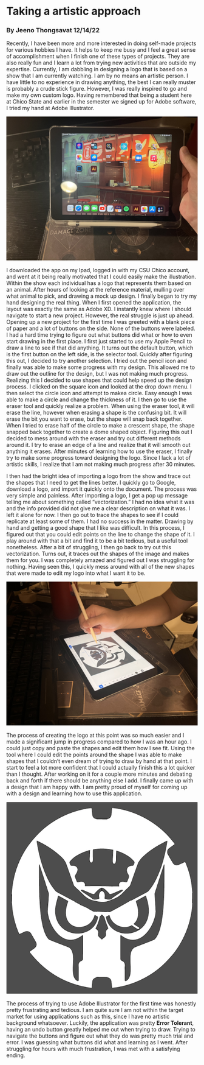 # Taking a artistic approach
### By Jeeno Thongsavat 12/14/22


Recently, I have been more and more interested in doing self-made projects for various hobbies I have. It helps to keep me busy and I feel a great sense of accomplishment when I finish one of these types of projects. They are also really fun and I learn a lot from trying new activities that are outside my expertise. Currently, I am dabbling in designing a logo that is based on a show that I am currently watching. I am by no means an artistic person. I have little to no experience in drawing anything, the best I can really muster is probably a crude stick figure. However, I was really inspired to go and make my own custom logo. Having remembered that being a student here at Chico State and earlier in the semester we signed up for Adobe software, I tried my hand at Adobe Illustrator. 

![Adobe Illustrator](../assets/AppMenu.jpg)

I downloaded the app on my Ipad, logged in with my CSU Chico account, and went at it being really motivated that I could easily make the illustration. Within the show each individual has a logo that represents them based on an animal. After hours of looking at the reference material, mulling over what animal to pick, and drawing a mock up design. I finally began to try my hand designing the real thing. When I first opened the application, the layout was exactly the same as Adobe XD. I instantly knew where I should navigate to start a new project. However, the real struggle is just up ahead. Opening up a new project for the first time I was greeted with a blank piece of paper and a lot of buttons on the side. None of the buttons were labeled. I had a hard time trying to figure out what buttons did what or how to even start drawing in the first place. I first just started to use my Apple Pencil to draw a line to see if that did anything. It turns out the default button, which is the first button on the left side, is the selector tool. Quickly after figuring this out, I decided to try another selection. I tried out the pencil icon and finally was able to make some progress with my design. This allowed me to draw out the outline for the design, but I was not making much progress. Realizing this I decided to use shapes that could help speed up the design process. I clicked on the square icon and looked at the drop down menu. I then select the circle icon and attempt to makea circle. Easy enough I was able to make a circle and change the thickness of it. I then go to use the eraser tool and quickly realize a problem. When using the eraser tool, it will erase the line, however when erasing a shape is the confusing bit. It will erase the bit you want to erase, but the shape will snap back together. When I tried to erase half of the circle to make a crescent shape, the shape snapped back together to create a dome shaped object. Figuring this out I decided to mess around with the eraser and try out different methods around it. I try to erase an edge of a line and realize that it will smooth out anything it erases. After minutes of learning how to use the eraser, I finally try to make some progress toward designing the logo. Since I lack a lot of artistic skills, I realize that I am not making much progress after 30 minutes. 

I then had the bright idea of importing a logo from the show and trace out the shapes that I need to get the lines better. I quickly go to Google, download a logo, and import it quickly onto the document. The process was very simple and painless. After importing a logo, I get a pop up message telling me about something called “vectorization.” I had no idea what it was and the info provided did not give me a clear description on what it was. I left it alone for now. I then go out to trace the shapes to see if I could replicate at least some of them. I had no success in the matter. Drawing by hand and getting a good shape that I like was difficult. In this process, I figured out that you could edit points on the line to change the shape of it. I play around with that a bit and find it to be a bit tedious, but a useful tool nonetheless. After a bit of struggling, I then go back to try out this vectorization. Turns out, it traces out the shapes of the image and makes them for you. I was completely amazed and figured out I was struggling for nothing. Having seen this, I quickly mess around with all of the new shapes that were made to edit my logo into what I want it to be. 

![Designing the Logo](../assets/Designing.jpg)

The process of creating the logo at this point was so much easier and I made a significant jump in progress compared to how I was an hour ago. I could just copy and paste the shapes and edit them how I see fit. Using the tool where I could edit the points around the shape I was able to make shapes that I couldn’t even dream of trying to draw by hand at that point. I start to feel a lot more confident that I could actually finish this a lot quicker than I thought. After working on it for a couple more minutes and debating back and forth if there should be anything else I add. I finally came up with a design that I am happy with. I am pretty proud of myself for coming up with a design and learning how to use this application. 

![Finished Logo](../assets/KamenRiderLogo.PNG)

The process of trying to use Adobe Illustrator for the first time was honestly pretty frustrating and tedious. I am quite sure I am not within the target market for using applications such as this, since I have no artistic background whatsoever. Luckily, the application was pretty **Error Tolerant**, having an undo button greatly helped me out when trying to draw. Trying to navigate the buttons and figure out what they do was pretty much trial and error. I was guessing what buttons did what and learning as I went. After struggling for hours with much frustration, I was met with a satisfying ending. 
